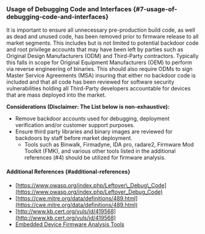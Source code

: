 ### Usage of Debugging Code and Interfaces {#7-usage-of-debugging-code-and-interfaces}

It is important to ensure all unnecessary pre-production build code, as well as dead and unused code, has been removed prior to firmware release to all market segments. This includes but is not limited to potential backdoor code and root privilege accounts that may have been left by parties such as Original Design Manufacturers \(ODM\) and Third-Party contractors. Typically this falls in scope for Original Equipment Manufacturers \(OEM\) to perform via reverse engineering of binaries. This should also require ODMs to sign Master Service Agreements \(MSA\) insuring that either no backdoor code is included and that all code has been reviewed for software security vulnerabilities holding all Third-Party developers accountable for devices that are mass deployed into the market.

**Considerations \(Disclaimer: The List below is non-exhaustive\):**

* Remove backdoor accounts used for debugging, deployment verification and/or customer support purposes.
* Ensure third party libraries and binary images are reviewed for backdoors by staff before market deployment.
  * Tools such as Binwalk, Firmadyne, IDA pro, radare2, Firmware Mod Toolkit \(FMK\), and various other tools listed in the additional references \(\#4\) should be utilized for firmware analysis.

#### Additional References {#additional-references}

* [https://www.owasp.org/index.php/Leftover\_Debug\_Code](https://www.owasp.org/index.php/Leftover_Debug_Code)
* [https://cwe.mitre.org/data/definitions/489.html](https://cwe.mitre.org/data/definitions/489.html)
* [http://www.kb.cert.org/vuls/id/419568](http://www.kb.cert.org/vuls/id/419568)
* [Embedded Device Firmware Analysis Tools](https://www.owasp.org/index.php/OWASP_Embedded_Application_Security#tab=Embedded_Device_Firmware_Analysis_Tools)



